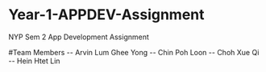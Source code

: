 # Year-1-APPDEV-Assignment
NYP Sem 2 App Development Assignment

#Team Members
-- Arvin Lum Ghee Yong
-- Chin Poh Loon
-- Choh Xue Qi
-- Hein Htet Lin
